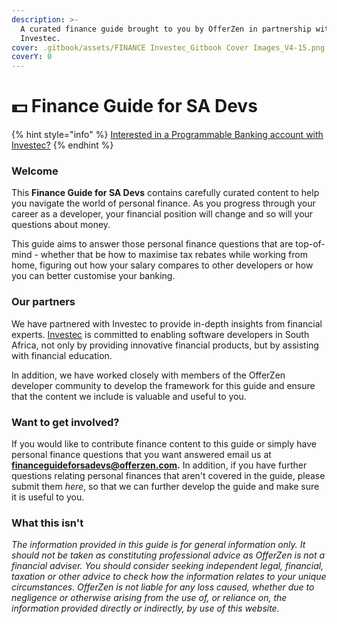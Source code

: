 ```yaml
---
description: >-
  A curated finance guide brought to you by OfferZen in partnership with
  Investec.
cover: .gitbook/assets/FINANCE Investec_Gitbook Cover Images_V4-15.png
coverY: 0
---
```


# 💵 Finance Guide for SA Devs

{% hint style="info" %}
[Interested in a Programmable Banking account with Investec?](https://www.investec.com/en\_za/banking/programmable-banking.html#intouch)
{% endhint %}

### Welcome

This **Finance Guide for SA Devs** contains carefully curated content to help you navigate the world of personal finance. As you progress through your career as a developer, your financial position will change and so will your questions about money.&#x20;

This guide aims to answer those personal finance questions that are top-of-mind - whether that be how to maximise tax rebates while working from home, figuring out how your salary compares to other developers or how you can better customise your banking.&#x20;

### Our partners

We have partnered with Investec to provide in-depth insights from financial experts. [Investec](https://www.investec.com/en\_za.html) is committed to enabling software developers in South Africa, not only by providing innovative financial products, but by assisting with financial education.&#x20;

In addition, we have worked closely with members of the OfferZen developer community to develop the framework for this guide and ensure that the content we include is valuable and useful to you.

### Want to get involved?

If you would like to contribute finance content to this guide or simply have personal finance questions that you want answered email us at **financeguideforsadevs@offerzen.com.**  In addition, if you have further questions relating personal finances that aren't covered in the guide, please submit them _here_, so that we can further develop the guide and make sure it is useful to you.

### What this isn't

_The information provided in this guide is for general information only. It should not be taken as constituting professional advice as OfferZen is not a financial adviser. You should consider seeking independent legal, financial, taxation or other advice to check how the information relates to your unique circumstances. OfferZen is not liable for any loss caused, whether due to negligence or otherwise arising from the use of, or reliance on, the information provided directly or indirectly, by use of this website._
